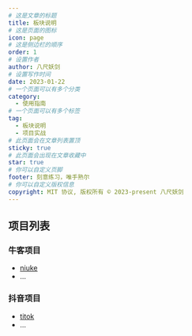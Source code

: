 ```yaml
---
# 这是文章的标题
title: 板块说明
# 这是页面的图标
icon: page
# 这是侧边栏的顺序
order: 1
# 设置作者
author: 八尺妖剑
# 设置写作时间
date: 2023-01-22
# 一个页面可以有多个分类
category:
  - 使用指南
# 一个页面可以有多个标签
tag:
  - 板块说明
  - 项目实战
# 此页面会在文章列表置顶
sticky: true
# 此页面会出现在文章收藏中
star: true
# 你可以自定义页脚
footer: 刻意练习，唯手熟尔
# 你可以自定义版权信息
copyright: MIT 协议, 版权所有 © 2023-present 八尺妖剑
---
```


## 项目列表

### 牛客项目

- [niuke](niuke/niuke.md)
- ...

### 抖音项目

- [titok](tiktok/tiktok.md)
- ...
